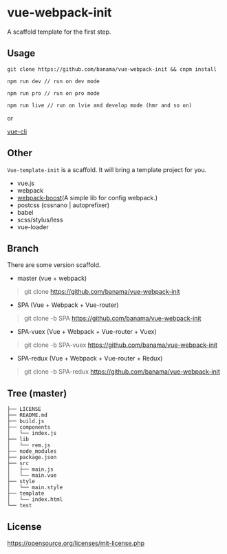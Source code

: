 # vue-webpack-init
A scaffold template for the first step.


## Usage
```
git clone https://github.com/banama/vue-webpack-init && cnpm install

npm run dev // run on dev mode

npm run pro // run on pro mode

npm run live // run on lvie and develop mode (hmr and so on)
```

or

[vue-cli](https://github.com/vuejs/vue-cli)

## Other

`Vue-template-init` is a scaffold. It will bring a template project for you.
* vue.js
* webpack
* [webpack-boost](https://github.com/banama/webpack-boost)(A simple lib for config webpack.)
* postcss (cssnano | autoprefixer)
* babel
* scss/stylus/less
* vue-loader

## Branch

There are some version scaffold.

* master (vue + webpack)
 
> git clone https://github.com/banama/vue-webpack-init

* SPA  (Vue + Webpack + Vue-router)

> git clone -b SPA https://github.com/banama/vue-webpack-init

* SPA-vuex  (Vue + Webpack + Vue-router + Vuex)

> git clone -b SPA-vuex https://github.com/banama/vue-webpack-init

* SPA-redux  (Vue + Webpack + Vue-router + Redux)

> git clone -b SPA-redux https://github.com/banama/vue-webpack-init

## Tree (master)

```
├── LICENSE
├── README.md
├── build.js
├── components
│   └── index.js
├── lib
│   └── rem.js
├── node_modules
├── package.json
├── src
│   ├── main.js
│   └── main.vue
├── style
│   └── main.style
├── template
│   └── index.html
└── test
```

## License
https://opensource.org/licenses/mit-license.php
